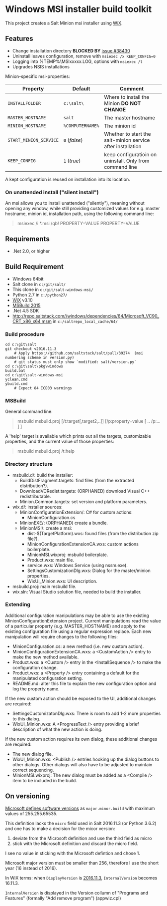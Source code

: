 Windows MSI installer build toolkit
================

This project creates a Salt Minion msi installer using [WiX][WiXId].

## Features ##

- Change installation directory __BLOCKED BY__ <a href=https://github.com/saltstack/salt/issues/38430>issue #38430</a>
- Uninstall leaves configuration, remove with `msiexec /x KEEP_CONFIG=0`
- Logging into %TEMP%\MSIxxxxx.LOG, options with `msiexec /l`
- Upgrades NSIS installations


Minion-specific msi-properties:

  Property              |  Default        | Comment                                                    
 ---------------------- | --------------- | -----------------------------------------------------------
 `INSTALLFOLDER`        | `c:\salt\`      | Where to install the Minion  __DO NOT CHANGE__             
 `MASTER_HOSTNAME`      | `salt`          | The master hostname                                         
 `MINION_HOSTNAME`      | `%COMPUTERNAME%`| The minion id                                                
 `START_MINION_SERVICE` | `0` (_false_)   | Whether to start the salt-minion service after installation
 `KEEP_CONFIG`          | `1` (_true_)    | keep configuratioin on uninstall. Only from command line


A kept configuration is reused on installation into its location.

### On unattended install ("silent install") ###

An msi allows you to install unattended ("silently"), meaning without opening any window, while still providing
customized values for e.g. master hostname, minion id, installation path, using the following command line:

> msiexec /i *.msi /qb! PROPERTY=VALUE PROPERTY=VALUE 

## Requirements ##
- .Net 2.0, or higher
 

## Build Requirement ##

- Windows 64bit
- Salt clone in `c:/git/salt/`
- This clone in `c:/git/salt-windows-msi/`
- Python 2.7 in `c:/python27/`
- [WiX][WiXId] v3.10
- [MSBuild 2015][MSBuild2015Id]
- .Net 4.5 SDK
- http://repo.saltstack.com//windows/dependencies/64/Microsoft_VC90_CRT_x86_x64.msm in `c:/saltrepo_local_cache/64/`

### Build procedure ###


```
cd c:\git\salt
git checkout v2016.11.3
    # Apply https://github.com/saltstack/salt/pull/39274  (msi numbering scheme in version.py)
    # git status must only show `modified: salt/version.py`
cd c:\git\salt\pkg\windows
build.bat
cd c:\git\salt-windows-msi
yclean.cmd
ybuild.cmd
    # Expect 84 ICE03 warnings

```

### <a id="msbuild"></a>MSBuild ###

General command line:

> msbuild msbuild.proj \[/t:target[,target2,..]] \[/p:property=value [ .. /p:... ] ]

A 'help' target is available which prints out all the targets, customizable
properties, and the current value of those properties:

> msbuild msbuild.proj /t:help


### Directory structure ###

- msbuild.d/: build the installer:
  - BuildDistFragment.targets: find files (from the extracted distribution?).
  - DownloadVCRedist.targets: (ORPHANED) download Visual C++ redistributable.
  - Minion.Common.targets: set version and platform parameters.
- wix.d/: installer sources:
  - MinionConfigurationExtension/: C# for custom actions:
    - MinionConfiguration.cs
  - MinionEXE/: (ORPHANED) create a bundle.
  - MinionMSI/: create a msi:
    - dist-$(TargetPlatform).wxs: found files (from the distribution zip file?).
    - MinionConfigurationExtensionCA.wxs: custom actions boilerplate.
    - MinionMSI.wixproj: msbuild boilerplate.
    - Product.wxs: main file.
    - service.wxs: Windows Service (using nssm.exe).
    - SettingsCustomizationDlg.wxs: Dialog for the master/minion properties.
    - WixUI_Minion.wxs: UI description.
- msbuild.proj: main msbuild file.
- wix.sln: Visual Studio solution file, needed to build the installer.




### Extending ###

Additional configuration manipulations may be able to use the existing
MinionConfigurationExtension project. Current manipulations read the
value of a particular property (e.g. MASTER\_HOSTNAME) and apply to the
existing configuration file using a regular expression replace. Each new
manipulation will require changes to the following files:

- MinionConfiguration.cs: a new method (i.e. new custom action).
- MinionConfigurationExtensionCA.wxs: a &lt;CustomAction /&gt; entry to
  make the new method available.
- Product.wxs: a &lt;Custom /&gt; entry in the &lt;InstallSequence /&gt;
  to make the configuration change.
- Product.wxs: a &lt;Property /&gt; entry containing a default for the
  manipulated configuration setting.
- README.md: alter this file to explain the new configuration option and
  log the property name.

If the new custom action should be exposed to the UI, additional changes
are required:

- SettingsCustomizatonDlg.wxs: There is room to add 1-2 more properties to this dialog.
- WixUI_Minion.wxs: A &lt;ProgressText /&gt; entry providing a brief description of what the new action is doing.

If the new custom action requires its own dialog, these additional changes are required:

- The new dialog file.
- WixUI_Minion.wxs: &lt;Publish /&gt; entries hooking up the dialog buttons to other dialogs. 
  Other dialogs will also have to be adjusted to maintain correct sequencing.
- MinionMSI.wixproj: The new dialog must be added as a &lt;Compile /&gt; item to be included in the build.

## On versioning ##
[Microsoft defines software versions][MSDN_ProductVersion] as `major.minor.build` with maximum values of 255.255.65535.

This definition lacks the `micro` field used in Salt 2016.11.3 (or Python 3.6.2) and one has to make a decision for the micor version:

 1) deviate from the Microsoft definition and use the third field as micro
 2) stick with the Microsoft definition and discard the micro field.
 
I see no value in sticking with the Microsoft defintion and chose 1.

Microsoft major version must be smaller than 256, therefore I use the short year (16 instead of 2016).

In WiX terms: when `DisplayVersion` is [2016.11.3][SALT_versions], `InternalVersion` becomes 16.11.3.

`InternalVersion` is displayed in the Version collumn of "Programs and Features" (formally "Add remove program") (appwiz.cpl)



[WiXId]: http://wixtoolset.org "WiX Homepage"
[MSBuildId]: http://msdn.microsoft.com/en-us/library/0k6kkbsd(v=vs.120).aspx "MSBuild Reference"
[MSBuild2015Id]: https://www.microsoft.com/en-US/download/details.aspx?id=48159
[SALT_versions]:https://docs.saltstack.com/en/develop/topics/releases/version_numbers.html
[version_py]: https://github.com/saltstack/salt/blob/develop/salt/version.py
[WindowsInstaller4.5_link]:https://www.microsoft.com/en-us/download/details.aspx?id=8483
[issue18]:https://github.com/markuskramerIgitt/salt-windows-msi/issues/18
[MSDN_ProductVersion]:https://msdn.microsoft.com/en-us/library/windows/desktop/aa370859

